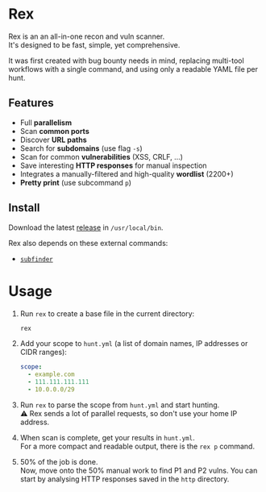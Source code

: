 # Rex

Rex is an an all-in-one recon and vuln scanner.  
It's designed to be fast, simple, yet comprehensive.

It was first created with bug bounty needs in mind, replacing multi-tool workflows with a single command, and using only a readable YAML file per hunt.

## Features

- Full **parallelism**
- Scan **common ports**
- Discover **URL paths**
- Search for **subdomains** (use flag `-s`)
- Scan for common **vulnerabilities** (XSS, CRLF, …)
- Save interesting **HTTP responses** for manual inspection
- Integrates a manually-filtered and high-quality **wordlist** (2200+)
- **Pretty print** (use subcommand `p`)

## Install

Download the latest [release](https://github.com/xthezealot/rex/releases) in `/usr/local/bin`.

Rex also depends on these external commands:

- [`subfinder`](https://github.com/projectdiscovery/subfinder)

# Usage

1. Run `rex` to create a base file in the current directory:

   ```bash
   rex
   ```

2. Add your scope to `hunt.yml` (a list of domain names, IP addresses or CIDR ranges):

   ```yml
   scope:
     - example.com
     - 111.111.111.111
     - 10.0.0.0/29
   ```

3. Run `rex` to parse the scope from `hunt.yml` and start hunting.  
   ⚠️ Rex sends a lot of parallel requests, so don't use your home IP address.

4. When scan is complete, get your results in `hunt.yml`.  
   For a more compact and readable output, there is the `rex p` command.

5. 50% of the job is done.  
   Now, move onto the 50% manual work to find P1 and P2 vulns.
   You can start by analysing HTTP responses saved in the `http` directory.
